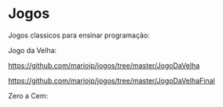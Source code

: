 # Jogos

Jogos classicos para ensinar programação:

Jogo da Velha:


https://github.com/mariojp/jogos/tree/master/JogoDaVelha

https://github.com/mariojp/jogos/tree/master/JogoDaVelhaFinal


Zero a Cem:
